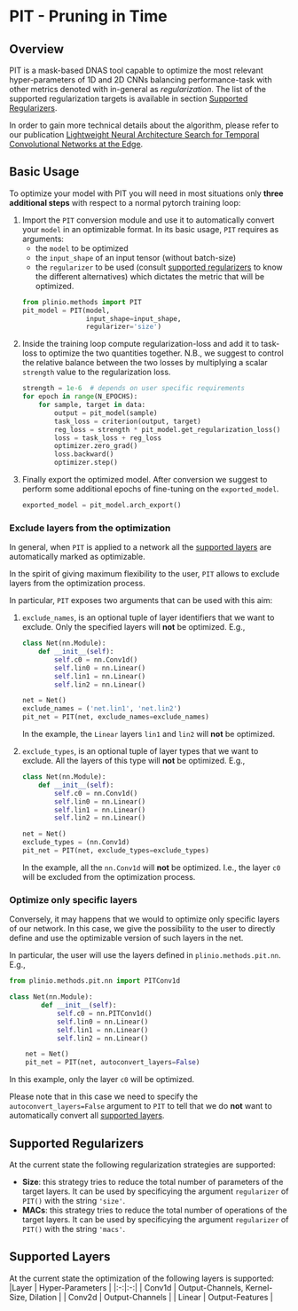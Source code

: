 # PIT - Pruning in Time

## Overview
PIT is a mask-based DNAS tool capable to optimize the most relevant hyper-parameters of 1D and 2D CNNs balancing performance-task with other metrics denoted with in-general as *regularization*.
The list of the supported regularization targets is available in section [Supported Regularizers](#supported-regularizers).

In order to gain more technical details about the algorithm, please refer to our publication [Lightweight Neural Architecture Search for Temporal Convolutional Networks at the Edge](https://ieeexplore.ieee.org/abstract/document/9782512).

## Basic Usage
To optimize your model with PIT you will need in most situations only **three additional steps** with respect to a normal pytorch training loop:
1. Import the `PIT` conversion module and use it to automatically convert your `model` in an optimizable format. In its basic usage, `PIT` requires as arguments:
    - the `model` to be optimized
    - the `input_shape` of an input tensor (without batch-size)
    - the `regularizer` to be used (consult [supported regularizers](#supported-regularizers) to know the different alternatives) which dictates the metric that will be optimized.
    ```python
    from plinio.methods import PIT
    pit_model = PIT(model,
                    input_shape=input_shape,
                    regularizer='size')
    ```
2. Inside the training loop compute regularization-loss and add it to task-loss to optimize the two quantities together. N.B., we suggest to control the relative balance between the two losses by multiplying a scalar `strength` value to the regularization loss.
    ```python
    strength = 1e-6  # depends on user specific requirements
    for epoch in range(N_EPOCHS):
        for sample, target in data:
            output = pit_model(sample)
            task_loss = criterion(output, target)
            reg_loss = strength * pit_model.get_regularization_loss()
            loss = task_loss + reg_loss
            optimizer.zero_grad()
            loss.backward()
            optimizer.step()
    ```
3. Finally export the optimized model. After conversion we suggest to perform some additional epochs of fine-tuning on the `exported_model`.
    ```python
    exported_model = pit_model.arch_export()
    ```

### Exclude layers from the optimization
In general, when `PIT` is applied to a network all the [supported layers](#supported-layers) are automatically marked as optimizable.

In the spirit of giving maximum flexibility to the user, `PIT` allows to exclude layers from the optimization process.

In particular, `PIT` exposes two arguments that can be used with this aim:
1. `exclude_names`, is an optional tuple of layer identifiers that we want to exclude. Only the specified layers will **not** be optimized. E.g.,
    ```python
    class Net(nn.Module):
        def __init__(self):
            self.c0 = nn.Conv1d()
            self.lin0 = nn.Linear()
            self.lin1 = nn.Linear()
            self.lin2 = nn.Linear()

    net = Net()
    exclude_names = ('net.lin1', 'net.lin2')
    pit_net = PIT(net, exclude_names=exclude_names)
    ```
    In the example, the `Linear` layers `lin1` and `lin2` will **not** be optimized.

2. `exclude_types`, is an optional tuple of layer types that we want to exclude. All the layers of this type will **not** be optimized. E.g.,
    ```python
    class Net(nn.Module):
        def __init__(self):
            self.c0 = nn.Conv1d()
            self.lin0 = nn.Linear()
            self.lin1 = nn.Linear()
            self.lin2 = nn.Linear()

    net = Net()
    exclude_types = (nn.Conv1d)
    pit_net = PIT(net, exclude_types=exclude_types)
    ```
    In the example, all the `nn.Conv1d` will **not** be optimized. I.e., the layer `c0` will be excluded from the optimization process.


### Optimize only specific layers
Conversely, it may happens that we would to optimize only specific layers of our network.
In this case, we give the possibility to the user to directly define and use the optimizable version of such layers in the net.

In particular, the user will use the layers defined in `plinio.methods.pit.nn`. E.g.,

```python
from plinio.methods.pit.nn import PITConv1d

class Net(nn.Module):
        def __init__(self):
            self.c0 = nn.PITConv1d()
            self.lin0 = nn.Linear()
            self.lin1 = nn.Linear()
            self.lin2 = nn.Linear()

    net = Net()
    pit_net = PIT(net, autoconvert_layers=False)
```
In this example, only the layer `c0` will be optimized.

Please note that in this case we need to specify the `autoconvert_layers=False` argument to `PIT` to tell that we do **not** want to automatically convert all [supported layers](#supported-layers).

## Supported Regularizers
At the current state the following regularization strategies are supported:
- **Size**: this strategy tries to reduce the total number of parameters of the target layers. It can be used by specificying the argument `regularizer` of `PIT()` with the string `'size'`.
- **MACs**: this strategy tries to reduce the total number of operations of the target layers. It can be used by specificying the argument `regularizer` of `PIT()` with the string `'macs'`.

## Supported Layers
At the current state the optimization of the following layers is supported:
|Layer   | Hyper-Parameters  |
|:-:|:-:|
| Conv1d  | Output-Channels, Kernel-Size, Dilation |
| Conv2d  | Output-Channels  |
| Linear  | Output-Features  |

